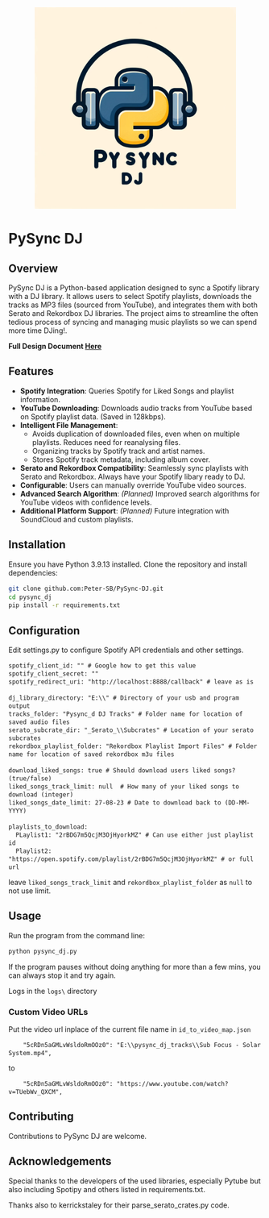 
<p align="center">
  <img src='docs/DALLE_logo.png' width='400'>
</p>

# PySync DJ

## Overview
PySync DJ is a Python-based application designed to sync a Spotify library with a DJ library. It allows users to select Spotify playlists, downloads the tracks as MP3 files (sourced from YouTube), and integrates them with both Serato and Rekordbox DJ libraries. The project aims to streamline the often tedious process of syncing and managing music playlists so we can spend more time DJing!.

**Full Design Document [Here](docs/Design%20Specification%20Document.md)**

## Features
- **Spotify Integration**: Queries Spotify for Liked Songs and playlist information.
- **YouTube Downloading**: Downloads audio tracks from YouTube based on Spotify playlist data. (Saved in 128kbps).
- **Intelligent File Management**:
  - Avoids duplication of downloaded files, even when on multiple playlists. Reduces need for reanalysing files. 
  - Organizing tracks by Spotify track and artist names. 
  - Stores Spotify track metadata, including album cover.
- **Serato and Rekordbox Compatibility**: Seamlessly sync playlists with Serato and Rekordbox. Always have your Spotify libary ready to DJ.
- **Configurable**: Users can manually override YouTube video sources.
- **Advanced Search Algorithm**: *(Planned)* Improved search algorithms for YouTube videos with confidence levels.
- **Additional Platform Support**: *(Planned)* Future integration with SoundCloud and custom playlists.

## Installation
Ensure you have Python 3.9.13 installed. Clone the repository and install dependencies:
```bash
git clone github.com:Peter-SB/PySync-DJ.git
cd pysync_dj
pip install -r requirements.txt
```

## Configuration
Edit settings.py to configure Spotify API credentials and other settings.

```
spotify_client_id: "" # Google how to get this value
spotify_client_secret: ""
spotify_redirect_uri: "http://localhost:8888/callback" # leave as is

dj_library_directory: "E:\\" # Directory of your usb and program output
tracks_folder: "Pysync_d DJ Tracks" # Folder name for location of saved audio files
serato_subcrate_dir: "_Serato_\\Subcrates" # Location of your serato subcrates
rekordbox_playlist_folder: "Rekordbox Playlist Import Files" # Folder name for location of saved rekordbox m3u files

download_liked_songs: true # Should download users liked songs? (true/false)
liked_songs_track_limit: null  # How many of your liked songs to download (integer)
liked_songs_date_limit: 27-08-23 # Date to download back to (DD-MM-YYYY)

playlists_to_download:
  PLaylist1: "2rBDG7m5QcjM3OjHyorkMZ" # Can use either just playlist id
  Playlist2: "https://open.spotify.com/playlist/2rBDG7m5QcjM3OjHyorkMZ" # or full url
```
leave `liked_songs_track_limit` and `rekordbox_playlist_folder` as `null` to not use limit.

## Usage
Run the program from the command line:

```bash
python pysync_dj.py
```

If the program pauses without doing anything for more than a few mins, you can always stop it and try again.

Logs in the `logs\` directory 


### Custom Video URLs
Put the video url inplace of the current file name in `id_to_video_map.json`
```
    "5cRDn5aGMLvWsldoRmOOz0": "E:\\pysync_dj_tracks\\Sub Focus - Solar System.mp4",
```

to

```
    "5cRDn5aGMLvWsldoRmOOz0": "https://www.youtube.com/watch?v=TUebWv_QXCM",
```

## Contributing
Contributions to PySync DJ are welcome. 

## Acknowledgements
Special thanks to the developers of the used libraries, especially Pytube but also including Spotipy and others listed in requirements.txt.

Thanks also to kerrickstaley for their parse_serato_crates.py code.
